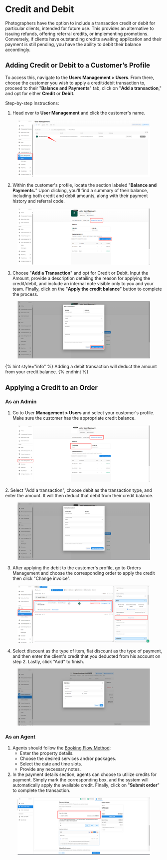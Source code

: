 # Credit and Debit

Photographers have the option to include a transaction credit or debit for particular clients, intended for future use. This provides an alternative to issuing refunds, offering referral credits, or implementing promotions. Conversely, if clients have outstanding credits awaiting application and their payment is still pending, you have the ability to debit their balance accordingly.



## Adding Credit or Debit to a Customer’s Profile

To access this, navigate to the **Users Management > Users**. From there, choose the customer you wish to apply a credit/debit transaction to, proceed to their "**Balance and Payments**" tab, click on "**Add a transaction**," and opt for either **Credit** or **Debit**.

Step-by-step Instructions:

1. Head over to **User Management** and click the customer's name.

<figure><img src="../.gitbook/assets/user-management.png" alt=""><figcaption></figcaption></figure>

2. Within the customer's profile, locate the section labeled "**Balance and Payments.**" Upon clicking, you'll find a summary of their balance, including both credit and debit amounts, along with their payment history and referral code.

<figure><img src="../.gitbook/assets/user-management2.png" alt=""><figcaption></figcaption></figure>

3. Choose "**Add a Transaction**" and opt for Credit or Debit. Input the Amount, provide a description detailing the reason for applying the credit/debit, and include an internal note visible only to you and your team. Finally, click on the "**Apply the credit balance**" button to complete the process.

<figure><img src="../.gitbook/assets/user-management3.png" alt=""><figcaption></figcaption></figure>

{% hint style="info" %}
Adding a debit transaction will deduct the amount from your credit balance.
{% endhint %}



## **Applying a Credit to an Order**

### As an Admin <a href="#h_58cb379b08" id="h_58cb379b08"></a>

1. Go to User **Management > Users** and select your customer's profile. Make sure the customer has the appropriate credit balance.

<figure><img src="../.gitbook/assets/Credit.png" alt=""><figcaption></figcaption></figure>

2\. Select "Add a transaction", choose debit as the transaction type, and enter the amount. It will then deduct that debit from their credit balance.

<figure><img src="../.gitbook/assets/Credit2.png" alt=""><figcaption></figcaption></figure>

3. After applying the debit to the customer's profile, go to Orders Management and choose the corresponding order to apply the credit then click "Change invoice".

<figure><img src="../.gitbook/assets/Credit3 (1).png" alt=""><figcaption></figcaption></figure>

4. Select discount as the type of item, flat discount as the type of payment, and then enter the client's credit that you deducted from his account on step 2. Lastly, click "Add" to finish.

<figure><img src="../.gitbook/assets/Credit4 (1).png" alt=""><figcaption></figcaption></figure>

### As an Agent <a href="#h_3c93439138" id="h_3c93439138"></a>

1. Agents should follow the [Booking Flow Method](../order-management/creating-orders-for-your-customers.md#booking-flow-method):
   * Enter the property details.
   * Choose the desired services and/or packages.
   * Select the date and time slots.
   * Provide any necessary notes.
2. In the payment details section, agents can choose to utilize credits for payment. Simply mark the corresponding box, and the system will automatically apply the available credit. Finally, click on "**Submit order**" to complete the transaction.

<figure><img src="../.gitbook/assets/Credit5.png" alt=""><figcaption></figcaption></figure>
